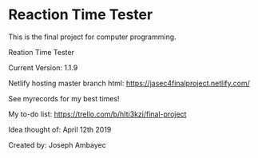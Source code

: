 # Reaction Time Tester
This is the final project for computer programming.

Reation Time Tester

Current Version: 1.1.9

Netlify hosting master branch html: https://jasec4finalproject.netlify.com/

See myrecords for my best times!

My to-do list: https://trello.com/b/hIti3kzi/final-project






Idea thought of: April 12th 2019

Created by: Joseph Ambayec
